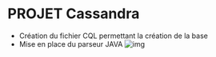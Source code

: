 # PROJET Cassandra

- Création du fichier CQL permettant la création de la base
- Mise en place du parseur JAVA
![img](https://image.noelshack.com/fichiers/2018/25/2/1529423193-base-cassandra.jpg)
